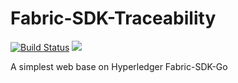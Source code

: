 # Fabric-SDK-Traceability

[![Build Status](https://travis-ci.org/chenwbyx/Fabric-SDK-Traceability.svg?branch=master)](https://travis-ci.org/chenwbyx/Fabric-SDK-Traceability)  ![](https://img.shields.io/badge/language-javascript-blue.svg)

A simplest web base on Hyperledger Fabric-SDK-Go
